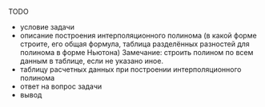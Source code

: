 TODO

- условие задачи
- описание построения интерполяционного полинома (в какой форме строите,
его общая формула, таблица разделённых разностей для полинома в форме
Ньютона)
Замечание: строить полином по всем данным в таблице, если не указано
иное.
- таблицу расчетных данных при построении интерполяционного полинома
- ответ на вопрос задачи
- вывод
